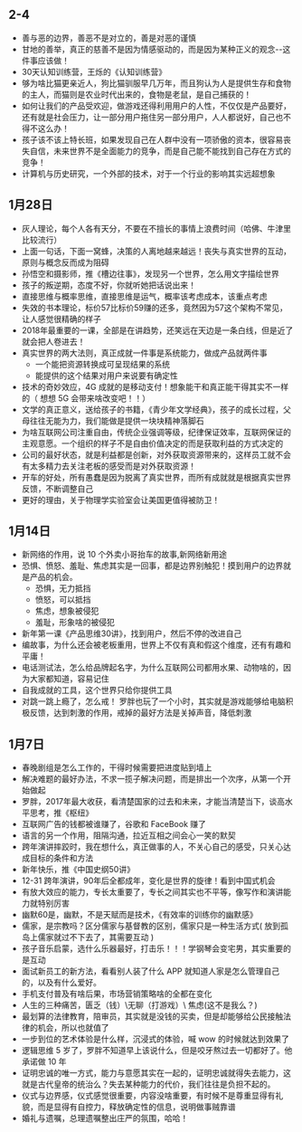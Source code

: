 ## 2-4
* 善与恶的边界，善恶不是对立的，善是对恶的谨慎
* 甘地的善举，真正的慈善不是因为情感驱动的，而是因为某种正义的观念--这件事应该做！
* 30天认知训练营，王烁的《认知训练营》
* 够为啥比猫更亲近人，狗比猫驯服早几万年，而且狗认为人是提供生存和食物的主人，而猫则是农业时代出来的，食物是老鼠，是自己捕获的！
* 如何让我们的产品受欢迎，做游戏还得利用用户的人性，不仅仅是产品要好，还有就是社会压力，让一部分用户拖住另一部分用户，人人都说好，自己也不得不这么办！
* 孩子该不该上特长班，如果发现自己在人群中没有一项骄傲的资本，很容易丧失自信，未来世界不是全面能力的竞争，而是自己能不能找到自己存在方式的竞争！
* 计算机与历史研究，一个外部的技术，对于一个行业的影响其实远超想象

## 1月28日
* 灰人理论，每个人各有天分，不要在不擅长的事情上浪费时间（哈佛、牛津里比较流行）
* 上面一句话，下面一窝蜂，决策的人离地越来越远！丧失与真实世界的互动，原则与概念反而成为阻碍
* 孙悟空和摄影师，推《槽边往事》，发现另一个世界，怎么用文字描绘世界
* 孩子的叛逆期，态度不好，你就听她把话说出来！
* 直接思维与概率思维，直接思维是运气，概率该考虑成本，该重点考虑
* 失效的书本理论，标价57比标价59赚的还多，竟然因为57这个架构不常见，让人感觉很精确的样子
* 2018年最重要的一课，全部是在讲趋势，还笑远在天边是一条白线，但是近了就会把人卷进去！
* 真实世界的两大法则，真正成就一件事是系统能力，做成产品就两件事
  + 一个能把资源转换成可呈现结果的系统
  + 能提供的这个结果对用户来说要有确定性
* 技术的奇妙效应，4G 成就的是移动支付！想象能干和真正能干得其实不一样的（ 想想 5G 会带来啥改变吧！！）
* 文学的真正意义，送给孩子的书籍，《青少年文学经典》，孩子的成长过程，父母往往无能为力，我们能做是提供一块块精神落脚石
* 为啥互联网公司注重自由，传统企业强调等级，纪律保证效率，互联网保证的主观意愿。一个组织的样子不是自由价值决定的而是获取利益的方式决定的
* 公司的最好状态，就是利益都是创新，对外获取资源带来的，这样员工就不会有太多精力去关注老板的感受而是对外获取资源！
* 开车的好处，所有愚蠢是因为脱离了真实世界，而所有成就就是根据真实世界反馈，不断调整自己
* 更好的理由，关于物理学实验室会让美国更值得被防卫！

## 1月14日
* 新网络的作用，说 10 个外卖小哥抬车的故事,新网络新用途
* 恐惧、愤怒、羞耻、焦虑其实是一回事，都是边界别触犯！摸到用户的边界就是产品的机会。
  + 恐惧，无力抵挡
  + 愤怒，可以抵挡
  + 焦虑，想象被侵犯
  + 羞耻，形象啥的被侵犯
* 新年第一课《产品思维30讲》，找到用户，然后不停的改进自己
* 编故事，为什么还会被老板重用，世界上不仅有真和假这个维度，还有有趣和平庸！
* 电话测试法，怎么给品牌起名字，为什么互联网公司都用水果、动物啥的，因为大家都知道，容易记住
* 自我成就的工具，这个世界只给你提供工具
* 对跳一跳上瘾了，怎么戒！ 罗胖也玩了一个小时，其实就是游戏能够给电脑积极反馈，达到刺激的作用，戒掉的最好方法是关掉声音，降低刺激


## 1月7日
* 春晚剧组是怎么工作的，干得时候需要把进度贴到墙上
* 解决难题的最好办法，不求一揽子解决问题，而是排出一个次序，从第一个开始做起
* 罗胖，2017年最大收获，看清楚国家的过去和未来，才能当清楚当下，谈高水平思考，推《枢纽》
* 互联网广告的钱都被谁赚了，谷歌和 FaceBook 赚了
* 语言的另一个作用，阻隔沟通，拉近互相之间会心一笑的默契
* 跨年演讲摔跤时，我在想什么，真正做事的人，不关心自己的感受，只关心达成目标的条件和方法
* 新年快乐，推《中国史纲50讲》
* 12-31 跨年演讲，90年后全都成年，变化是世界的旋律！看到中国式机会
* 有放大效应的能力，专长太重要了，专长之间其实也不平等，像写作和演讲能力就特别厉害
* 幽默60是，幽默，不是天赋而是技术，《有效率的训练你的幽默感》
* 儒家，是宗教吗？区分儒家与基督教的区别，儒家只是一种生活方式( 放到孤岛上儒家就过不下去了，其需要互动 )
* 孩子音乐启蒙，选什么乐器最好，打击乐！！！学钢琴会变宅男，其实重要的是互动
* 面试新员工的新方法，看看别人装了什么 APP 就知道人家是怎么管理自己的，以及有什么爱好。
* 手机支付普及有啥后果，市场营销策略啥的全都在变化
* 人生的三种痛苦，匮乏（钱）\无聊（打游戏）\ 焦虑(这不是我么？)
* 最划算的法律教育，陪审员，其实就是没钱的买卖，但是却能够给公民接触法律的机会，所以也就值了
* 一步到位的艺术体验是什么样，沉浸式的体验，喊 wow 的时候就达到效果了
* 逻辑思维 5 岁了，罗胖不知道早上该说什么，但是咬牙熬过去一切都好了。他承诺做 10 年
* 证明忠诚的唯一方式，能力与意愿其实在一起的，证明忠诚就得失去能力，这就是古代皇帝的统治么？失去某种能力的代价，我们往往是负担不起的。
* 仪式与边界感，仪式感觉很重要，内容没啥重要，有时候不是尊重显得有礼貌，而是显得有自控力，释放确定性的信息，说明做事贼靠谱
* 婚礼与遗嘱，总理遗嘱整出庄严的氛围，哈哈！